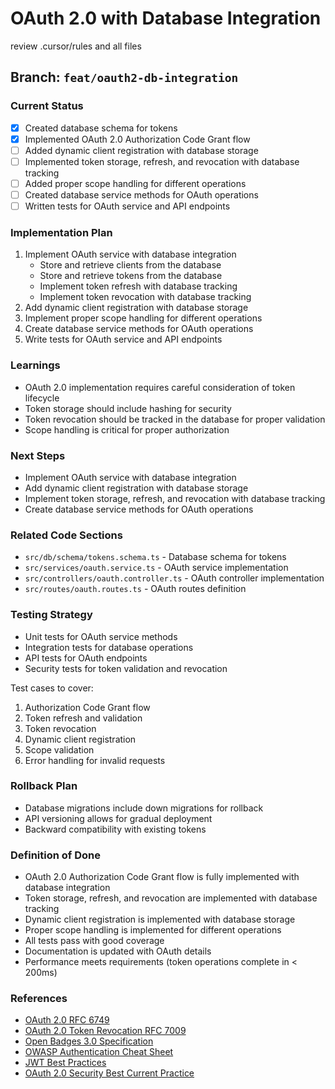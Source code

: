 # OAuth 2.0 with Database Integration

review .cursor/rules and all files

## Branch: `feat/oauth2-db-integration`

### Current Status
- [x] Created database schema for tokens
- [x] Implemented OAuth 2.0 Authorization Code Grant flow
- [ ] Added dynamic client registration with database storage
- [ ] Implemented token storage, refresh, and revocation with database tracking
- [ ] Added proper scope handling for different operations
- [ ] Created database service methods for OAuth operations
- [ ] Written tests for OAuth service and API endpoints

### Implementation Plan
1. Implement OAuth service with database integration
   - Store and retrieve clients from the database
   - Store and retrieve tokens from the database
   - Implement token refresh with database tracking
   - Implement token revocation with database tracking
2. Add dynamic client registration with database storage
3. Implement proper scope handling for different operations
4. Create database service methods for OAuth operations
5. Write tests for OAuth service and API endpoints

### Learnings
- OAuth 2.0 implementation requires careful consideration of token lifecycle
- Token storage should include hashing for security
- Token revocation should be tracked in the database for proper validation
- Scope handling is critical for proper authorization

### Next Steps
- Implement OAuth service with database integration
- Add dynamic client registration with database storage
- Implement token storage, refresh, and revocation with database tracking
- Create database service methods for OAuth operations

### Related Code Sections
- `src/db/schema/tokens.schema.ts` - Database schema for tokens
- `src/services/oauth.service.ts` - OAuth service implementation
- `src/controllers/oauth.controller.ts` - OAuth controller implementation
- `src/routes/oauth.routes.ts` - OAuth routes definition

### Testing Strategy
- Unit tests for OAuth service methods
- Integration tests for database operations
- API tests for OAuth endpoints
- Security tests for token validation and revocation

Test cases to cover:
1. Authorization Code Grant flow
2. Token refresh and validation
3. Token revocation
4. Dynamic client registration
5. Scope validation
6. Error handling for invalid requests

### Rollback Plan
- Database migrations include down migrations for rollback
- API versioning allows for gradual deployment
- Backward compatibility with existing tokens

### Definition of Done
- OAuth 2.0 Authorization Code Grant flow is fully implemented with database integration
- Token storage, refresh, and revocation are implemented with database tracking
- Dynamic client registration is implemented with database storage
- Proper scope handling is implemented for different operations
- All tests pass with good coverage
- Documentation is updated with OAuth details
- Performance meets requirements (token operations complete in < 200ms)

### References
- [OAuth 2.0 RFC 6749](https://tools.ietf.org/html/rfc6749)
- [OAuth 2.0 Token Revocation RFC 7009](https://tools.ietf.org/html/rfc7009)
- [Open Badges 3.0 Specification](https://www.imsglobal.org/spec/ob/v3p0/)
- [OWASP Authentication Cheat Sheet](https://cheatsheetseries.owasp.org/cheatsheets/Authentication_Cheat_Sheet.html)
- [JWT Best Practices](https://datatracker.ietf.org/doc/html/draft-ietf-oauth-jwt-bcp-07)
- [OAuth 2.0 Security Best Current Practice](https://datatracker.ietf.org/doc/html/draft-ietf-oauth-security-topics-18)
